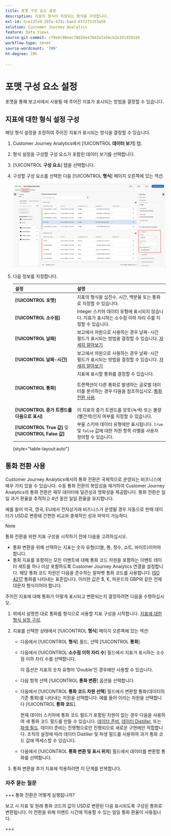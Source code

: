 ```yaml
---
title: 포맷 구성 요소 설정
description: 지표의 형식이 지정되는 방식을 구성합니다.
exl-id: 5ce13fe9-29fa-474c-bae3-65f275153a59
solution: Customer Journey Analytics
feature: Data Views
source-git-commit: cf9e8c90eec78658e470d3a7a56cb2e3414591d4
workflow-type: tm+mt
source-wordcount: '709'
ht-degree: 19%

---
```


# 포맷 구성 요소 설정

포맷을 통해 보고서에서 사용될 때 주어진 지표가 표시되는 방법을 결정할 수 있습니다.

## 지표에 대한 형식 설정 구성

해당 형식 설정을 조정하여 주어진 지표가 표시되는 방식을 결정할 수 있습니다.

1. Customer Journey Analytics에서 [!UICONTROL **데이터 보기**] 탭.

1. 형식 설정을 구성할 구성 요소가 포함된 데이터 보기를 선택합니다.

1. [!UICONTROL **구성 요소**] 탭을 선택합니다.

1. 구성할 구성 요소를 선택한 다음 [!UICONTROL **형식**] 페이지 오른쪽에 있는 섹션.

   ![포맷 설정](../assets/format-settings.png)

1. 다음 정보를 지정합니다.

   | 설정 | 설명 |
   | --- | --- |
   | **[!UICONTROL 포맷]** | 지표의 형식을 십진수, 시간, 백분율 또는 통화로 지정할 수 있습니다. |
   | **[!UICONTROL 소수점]** | Integer 스키마 데이터 유형에 표시되지 않습니다. 지표가 표시하는 소수점 이하 자리 수를 지정할 수 있습니다. |
   | **[!UICONTROL 날짜]** | 보고에서 차원으로 사용하는 경우 날짜-시간 필드가 표시되는 방법을 결정할 수 있습니다. [자세히 알아보기](../../use-cases/data-views/data-views-usecases.md#date-and-date-time-use-cases) |
   | **[!UICONTROL 날짜-시간]** | 보고에서 차원으로 사용하는 경우 날짜-시간 필드가 표시되는 방법을 결정할 수 있습니다. [자세히 알아보기](../../use-cases/data-views/data-views-usecases.md#date-and-date-time-use-cases) |
   | **[!UICONTROL 통화]** | 지표에 표시할 통화를 결정할 수 있습니다. <p>트랜잭션이 다른 통화로 발생하는 글로벌 데이터를 분석하는 경우 다음을 참조하십시오.  [통화 전환 사용](#use-currency-conversion).</p> |
   | **[!UICONTROL 증가 트렌드를 다음으로 표시]** | 이 지표의 증가 트렌드를 양호(녹색) 또는 불량(빨간색)인지 여부를 지정할 수 있습니다. |
   | **[!UICONTROL True 값]** 및 **[!UICONTROL False 값]** | 부울 스키마 데이터 유형에만 표시됩니다. `true` 및 `false` 값에 대한 차원 항목 라벨을 사용자 정의할 수 있습니다. |

   {style="table-layout:auto"}

## 통화 전환 사용

Customer Journey Analytics에서의 통화 전환은 국제적으로 운영되는 비즈니스에 매우 가치 있을 수 있습니다. 수동 통화 전환의 복잡성을 제거하여 Customer Journey Analytics의 통화 전환은 재무 데이터에 일관성과 명확성을 제공합니다. 통화 전환은 일일 과거 환율을 추적하고 4년 동안 일일 환율을 유지합니다.

예를 들어 미국, 영국, EU에서 전자상거래 비즈니스가 운영될 경우 자동으로 판매 데이터가 USD로 변환돼 간편한 비교와 총체적인 성과 파악이 가능하다.

>[!NOTE]
>
>통화 전환을 위한 지표 구성을 시작하기 전에 다음을 고려하십시오.
>
>* 통화 변환을 위해 선택하는 지표는 숫자 유형(더블, 롱, 정수, 쇼트, 바이트)이어야 합니다.
>* 통화 지표를 포함하는 모든 이벤트에 대해 통화 코드 차원을 포함하는 이벤트 데이터 세트를 하나 이상 포함하도록 Customer Journey Analytics 연결을 설정합니다. 해당 통화 코드 차원은 다음을 준수하는 알파벳 통화 코드를 사용합니다. [ISO 4217](https://www.iso.org/iso-4217-currency-codes.html) 통화를 나타내는 표준입니다. 이러한 값은 $, €, 파운드의 GBP와 같은 전체 대문자 형식이어야 합니다.

주어진 지표에 대해 통화가 어떻게 표시되고 변환되는지 결정하려면 다음을 수행하십시오.

1. 위에서 설명한 대로 통화를 형식으로 사용할 지표 구성을 시작합니다. [지표에 대한 형식 설정 구성](#configure-format-settings-for-a-metric).

1. 지표를 선택한 상태에서 [!UICONTROL **형식**] 페이지 오른쪽에 있는 섹션:

   * 다음에서 [!UICONTROL **형식**] 필드, 선택 [!UICONTROL **통화**].

   * 다음에서 [!UICONTROL **소수점 이하 자리 수**] 필드에서 지표가 표시하는 소수점 이하 자리 수를 선택합니다.

     이 옵션은 지표의 숫자 유형이 &#39;Double&#39;인 경우에만 사용할 수 있습니다.

   * 다음 항목 선택 [!UICONTROL **통화 변환**] 옵션을 선택합니다.

   * 다음에서 [!UICONTROL **통화 코드 차원 선택**] 필드에서 변환할 통화(데이터의 기준 통화)를 나타내는 차원을 선택합니다. 예를 들어 이라는 차원을 선택합니다 [!UICONTROL **통화 코드**].

     현재 데이터 스키마에 통화 코드 필드가 포함된 차원이 없는 경우 다음을 사용하여 새 통화 코드 필드를 만들 수 있습니다. [데이터 준비](https://experienceleague.adobe.com/docs/experience-platform/data-prep/home.html?lang=ko-KR), [데이터 Distiller](https://experienceleague.adobe.com/docs/experience-platform/query/data-distiller/overview.html), 또는 [파생 필드](/help/data-views/derived-fields/derived-fields.md). 데이터 준비는 진행형으로만 진행되므로 새로운 구현에만 적합합니다. 조직의 설정에 따라 데이터 Distiller 및 파생 필드를 사용하여 과거 통화 코드 값에 액세스할 수 있습니다.

   * 다음에서 [!UICONTROL **통화 변환 및 표시 위치**] 필드에서 데이터를 변환할 통화를 선택합니다.

1. 통화 변환을 추가 지표에 적용하려면 이 단계를 반복합니다.



### 자주 묻는 질문

+++ 통화 전환은 어떻게 실행됩니까?

보고 시 지표 및 원래 통화 코드의 값이 USD로 변환된 다음 표시되도록 구성된 통화로 변환됩니다. 이 전환을 위해 이벤트 시간에 적용할 수 있는 일일 통화 환율이 사용됩니다.

+++


